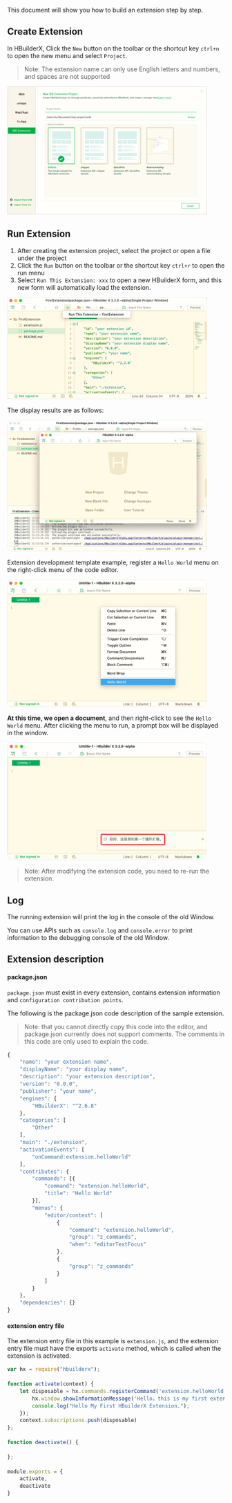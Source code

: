 
This document will show you how to build an extension step by step.

## Create Extension

In HBuilderX, Click the `New` button on the toolbar or the shortcut key `ctrl+n` to open the new menu and select `Project`.

> Note: The extension name can only use English letters and numbers, and spaces are not supported

<img src="/static/snapshots/Plug-in-development/create_extension_en.png" style="zoom:45%;border: 1px solid #eee;border-radius: 5px;" />

## Run Extension

1. After creating the extension project, select the project or open a file under the project
2. Click the `Run` button on the toolbar or the shortcut key `ctrl+r` to open the run menu
3. Select `Run This Extension: xxx` to open a new HBuilderX form, and this new form will automatically load the extension.

<img src="/static/snapshots/Plug-in-development/start_run_extension_en.png" style="zoom:45%;border: 1px solid #eee;border-radius: 5px;" />

The display results are as follows:

<img src="/static/snapshots/Plug-in-development/show_run_extension_en.jpg" style="zoom:45%;border: 1px solid #eee;border-radius: 20px;" />


Extension development template example, register a `Hello World` menu on the right-click menu of the code editor.

<img src="/static/snapshots/Plug-in-development/extension_en_1.png" style="zoom:45%;border: 1px solid #eee;border-radius: 20px;" />

**At this time, we open a document**, and then right-click to see the `Hello World` menu. After clicking the menu to run, a prompt box will be displayed in the window.

<img src="/static/snapshots/Plug-in-development/extension_en_2.jpg" style="zoom:45%;border: 1px solid #eee;border-radius: 20px;" />

> Note: After modifying the extension code, you need to re-run the extension.

## Log

The running extension will print the log in the console of the old Window.

You can use APIs such as `console.log` and `console.error` to print information to the debugging console of the old Window.

## Extension description

#### package.json

`package.json` must exist in every extension, contains extension information and `configuration contribution points`.

The following is the package.json code description of the sample extension.

> Note: that you cannot directly copy this code into the editor, and package.json currently does not support comments. The comments in this code are only used to explain the code.

```javascript
{
	"name": "your extension name",
	"displayName": "your display name",
	"description": "your extension description",
	"version": "0.0.0",
	"publisher": "your name",
	"engines": {
		"HBuilderX": "^2.6.8"
	},
	"categories": [
		"Other"
	],
	"main": "./extension",
	"activationEvents": [
		"onCommand:extension.helloWorld"
	],
	"contributes": {
		"commands": [{
			"command": "extension.helloWorld",
			"title": "Hello World"
		}],
		"menus": {
			"editor/context": [
				{
					"command": "extension.helloWorld",
					"group": "z_commands",
					"when": "editorTextFocus"
				},
				{
					"group": "z_commands"
				}
			]
		}
	},
	"dependencies": {}
}

```

#### extension entry file

The extension entry file in this example is `extension.js`, and the extension entry file must have the exports `activate` method, which is called when the extension is activated.

```javascript
var hx = require("hbuilderx");

function activate(context) {
	let disposable = hx.commands.registerCommand('extension.helloWorld', () => {
		hx.window.showInformationMessage('Hello，this is my first extension。');
		console.log("Hello My First HBuilderX Extension.");
	});
	context.subscriptions.push(disposable)
};

function deactivate() {

};

module.exports = {
	activate,
	deactivate
}

```
